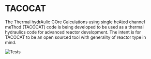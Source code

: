 # TACOCAT
The Thermal hydrAulic COre Calculations using single heAted channel meThod (TACOCAT) code is being developed to be used as a thermal hydraulics code for advanced reactor development. The intent is for TACOCAT to be an open sourced tool with generality of reactor type in mind. 

![Tests](https://github.com/fastresearchgroup/TACOCAT/actions/workflows/tests.yml/badge.svg)